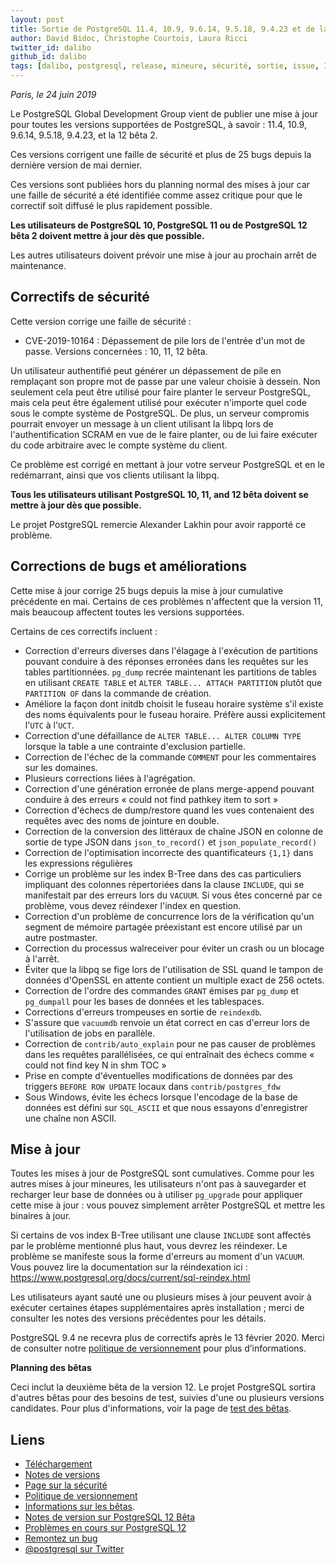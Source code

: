 ```yaml
---
layout: post
title: Sortie de PostgreSQL 11.4, 10.9, 9.6.14, 9.5.18, 9.4.23 et de la version 12 Bêta 2 !
author: David Bidoc, Christophe Courtois, Laura Ricci
twitter_id: dalibo
github_id: dalibo
tags: [dalibo, postgresql, release, mineure, sécurité, sortie, issue, 11.4, 10.9, 9.6, 9.5, 9.4, 12, beta]
---
```


*Paris, le 24 juin 2019*

Le PostgreSQL Global Development Group vient de publier une mise à jour pour toutes les versions supportées de PostgreSQL,
à savoir : 11.4, 10.9, 9.6.14, 9.5.18, 9.4.23, et la 12 bêta 2.

<!--MORE-->

Ces versions corrigent une faille de sécurité et plus de 25 bugs depuis la dernière version de mai dernier.

Ces versions sont publiées hors du planning normal des mises à jour car une faille de sécurité a été identifiée
comme assez critique pour que le correctif soit diffusé le plus rapidement possible.

**Les utilisateurs de PostgreSQL 10, PostgreSQL 11 ou de PostgreSQL 12 bêta 2 doivent mettre à jour dès que possible.**

Les autres utilisateurs doivent prévoir une mise à jour au prochain arrêt de maintenance.


## Correctifs de sécurité

Cette version corrige une faille de sécurité :

* CVE-2019-10164 : Dépassement de pile lors de l'entrée d'un mot de passe.
Versions concernées : 10, 11, 12 bêta.

Un utilisateur authentifié peut générer un dépassement de pile en remplaçant son propre mot de passe par une valeur
choisie à dessein.
Non seulement cela peut être utilisé pour faire planter le serveur PostgreSQL, mais cela peut être également utilisé
pour exécuter n'importe quel code sous le compte système de PostgreSQL.
De plus, un serveur compromis pourrait envoyer un message à un client utilisant la libpq lors de l'authentification SCRAM
en vue de le faire planter, ou de lui faire exécuter du code arbitraire avec le compte système du client.

Ce problème est corrigé en mettant à jour votre serveur PostgreSQL et en le redémarrant, ainsi que vos clients utilisant
la libpq.

**Tous les utilisateurs utilisant PostgreSQL 10, 11, and 12 bêta doivent se mettre à jour dès que possible.**

Le projet PostgreSQL remercie Alexander Lakhin pour avoir rapporté ce problème.

## Corrections de bugs et améliorations

Cette mise à jour corrige 25 bugs depuis la mise à jour cumulative précédente en mai. Certains de ces problèmes
n'affectent que la version 11, mais beaucoup affectent toutes les versions supportées.

Certains de ces correctifs incluent :

* Correction d'erreurs diverses dans l'élagage à l'exécution de partitions pouvant conduire à des réponses erronées dans
les requêtes sur les tables partitionnées.
`pg_dump` recrée maintenant les partitions de tables en utilisant `CREATE TABLE` et `ALTER TABLE... ATTACH PARTITION`
plutôt que `PARTITION OF` dans la commande de création.
* Améliore la façon dont initdb choisit le fuseau horaire système s'il existe des noms équivalents pour le fuseau horaire.
Préfère aussi explicitement l'`UTC` à l'`UCT`.
* Correction d'une défaillance de `ALTER TABLE... ALTER COLUMN TYPE` lorsque la table a une contrainte d'exclusion partielle.
* Correction de l'échec de la commande `COMMENT` pour les commentaires sur les domaines.
* Plusieurs corrections liées à l'agrégation.
* Correction d'une génération erronée de plans merge-append pouvant conduire à des erreurs « could not find pathkey item
to sort »
* Correction d'échecs de dump/restore quand les vues contenaient des requêtes avec des noms de jointure en double.
* Correction de la conversion des littéraux de chaîne JSON en colonne de sortie de type JSON dans `json_to_record()`
et `json_populate_record()`
* Correction de l'optimisation incorrecte des quantificateurs `{1,1}` dans les expressions régulières
* Corrige un problème sur les index B-Tree dans des cas particuliers impliquant des colonnes répertoriées dans la clause
`INCLUDE`, qui se manifestait par des erreurs lors du `VACUUM`. Si vous êtes concerné par ce problème, vous devez
réindexer l'index en question.
* Correction d'un problème de concurrence lors de la vérification qu'un segment de mémoire partagée préexistant est encore
utilisé par un autre postmaster.
* Correction du processus walreceiver pour éviter un crash ou un blocage à l'arrêt.
* Éviter que la libpq se fige lors de l'utilisation de SSL quand le tampon de données d'OpenSSL en attente contient un
multiple exact de 256 octets.
* Correction de l'ordre des commandes `GRANT` émises par `pg_dump` et `pg_dumpall` pour les bases de données et les
tablespaces.
* Corrections d'erreurs trompeuses en sortie de `reindexdb`.
* S'assure que `vacuumdb` renvoie un état correct en cas d'erreur lors de l'utilisation de jobs en parallèle.
* Correction de `contrib/auto_explain` pour ne pas causer de problèmes dans les requêtes parallélisées, ce qui entraînait
des échecs comme « could not find key N in shm TOC »
* Prise en compte d'éventuelles modifications de données par des triggers `BEFORE ROW UPDATE` locaux dans
`contrib/postgres_fdw`
* Sous Windows, évite les échecs lorsque l'encodage de la base de données est défini sur `SQL_ASCII` et que nous essayons
d'enregistrer une chaîne non ASCII.

## Mise à jour

Toutes les mises à jour de PostgreSQL sont cumulatives. 
Comme pour les autres mises à jour mineures, les utilisateurs n'ont pas à sauvegarder et recharger leur base de données
ou à utiliser `pg_upgrade` pour appliquer cette mise à jour : vous pouvez simplement arrêter PostgreSQL
et mettre les binaires à jour.

Si certains de vos index B-Tree utilisant une clause `INCLUDE` sont affectés par le problème mentionné plus haut,
vous devrez les réindexer. Le problème se manifeste sous la forme d'erreurs au moment d'un `VACUUM`. 
Vous pouvez lire la documentation sur la réindexation ici : https://www.postgresql.org/docs/current/sql-reindex.html

Les utilisateurs ayant sauté une ou plusieurs mises à jour peuvent avoir à exécuter certaines étapes supplémentaires
après installation ; merci de consulter les notes des versions précédentes pour les détails.

PostgreSQL 9.4 ne recevra plus de correctifs après le 13 février 2020. 
Merci de consulter notre [politique de versionnement](https://www.postgresql.org/support/versioning/) pour plus d’informations.

**Planning des bêtas**

Ceci inclut la deuxième bêta de la version 12. Le projet PostgreSQL sortira d'autres bêtas pour des besoins de test,
suivies d'une ou plusieurs versions candidates. 
Pour plus d'informations, voir la page de [test des bêtas](https://www.postgresql.org/developer/beta/).


## Liens

* [Téléchargement](https://www.postgresql.org/download/)
* [Notes de versions](https://www.postgresql.org/docs/11/release.html)
* [Page sur la sécurité](https://www.postgresql.org/support/security/)
* [Politique de versionnement](https://www.postgresql.org/support/versioning/) 
* [Informations sur les bêtas](https://www.postgresql.org/developer/beta/).
* [Notes de version sur PostgreSQL 12 Bêta](https://www.postgresql.org/docs/devel/release-12.html)
* [Problèmes en cours sur PostgreSQL 12](https://wiki.postgresql.org/wiki/PostgreSQL_12_Open_Items)
* [Remontez un bug](https://www.postgresql.org/account/submitbug/)
* [@postgresql sur Twitter](https://twitter.com/postgresql)
